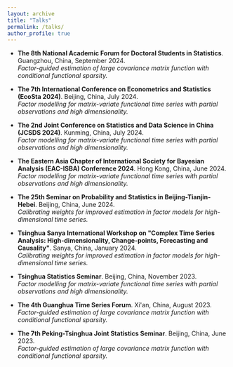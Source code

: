 ```yaml
---
layout: archive
title: "Talks"
permalink: /talks/
author_profile: true
---
```


- **The 8th National Academic Forum for Doctoral Students in Statistics**. Guangzhou, China, September 2024. <br>
_Factor-guided estimation of large covariance matrix function with conditional functional sparsity._

- **The 7th International Conference on Econometrics and Statistics (EcoSta 2024)**. Beijing, China, July 2024. <br>
_Factor modelling for matrix-variate functional time series with partial observations and high dimensionality._

- **The 2nd Joint Conference on Statistics and Data Science in China (JCSDS 2024)**. Kunming, China, July 2024. <br>
_Factor modelling for matrix-variate functional time series with partial observations and high dimensionality._

- **The Eastern Asia Chapter of International Society for Bayesian Analysis (EAC-ISBA) Conference 2024**. Hong Kong, China, June 2024. <br>
_Factor modelling for matrix-variate functional time series with partial observations and high dimensionality._

- **The 25th Seminar on Probability and Statistics in Beijing-Tianjin-Hebei**. Beijing, China, June 2024. <br>
_Calibrating weights for improved estimation in factor models for high-dimensional time series._

- **Tsinghua Sanya International Workshop on "Complex Time Series Analysis: High-dimensionality, Change-points, Forecasting and Causality"**. Sanya, China, January 2024. <br>
 _Calibrating weights for improved estimation in factor models for high-dimensional time series._

- **Tsinghua Statistics Seminar**. Beijing, China, November 2023. <br>
 _Factor modelling for matrix-variate functional time series with partial observations and high dimensionality._

- **The 4th Guanghua Time Series Forum**. Xi'an, China, August 2023. <br>
_Factor-guided estimation of large covariance matrix function with conditional functional sparsity._

- **The 7th Peking-Tsinghua Joint Statistics Seminar**. Beijing, China, June 2023. <br>
_Factor-guided estimation of large covariance matrix function with conditional functional sparsity._

